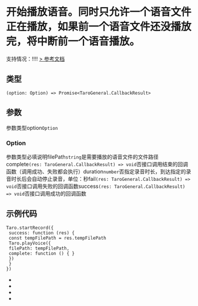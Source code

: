 # 开始播放语音。同时只允许一个语音文件正在播放，如果前一个语音文件还没播放完，将中断前一个语音播放。
支持情况：!!!!
[> 参考文档
](https://developers.weixin.qq.com/miniprogram/dev/api/media/audio/wx.playVoice.html)
## 类型[​](playVoice.html#类型)
```tsx
(option: Option) => Promise<TaroGeneral.CallbackResult>
```

## 参数[​](playVoice.html#参数)
参数类型option`Option`
### Option[​](playVoice.html#option)
参数类型必填说明filePath`string`是需要播放的语音文件的文件路径complete`(res: TaroGeneral.CallbackResult) => void`否接口调用结束的回调函数（调用成功、失败都会执行）duration`number`否指定录音时长，到达指定的录音时长后会自动停止录音，单位：秒fail`(res: TaroGeneral.CallbackResult) => void`否接口调用失败的回调函数success`(res: TaroGeneral.CallbackResult) => void`否接口调用成功的回调函数
## 示例代码[​](playVoice.html#示例代码)
```tsx
Taro.startRecord({
 success: function (res) {
 const tempFilePath = res.tempFilePath
 Taro.playVoice({
 filePath: tempFilePath,
 complete: function () { }
 })
 }
})
```

- 
- 

- 

-
